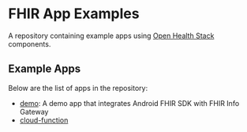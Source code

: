 # FHIR App Examples

A repository containing example apps using [Open Health
Stack](https://developers.google.com/open-health-stack) components.

## Example Apps

Below are the list of apps in the repository:

* [demo](./demo): A demo app that integrates Android FHIR SDK with FHIR Info Gateway
* [cloud-function](./cloud-function)
